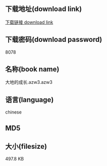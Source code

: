 ## 下载地址(download link)
[下载链接 download link](https://tutu365.netlify.app/?s=%E5%A4%A7%E5%9C%B0%E7%9A%84%E6%88%90%E9%95%BF.azw3)

## 下载密码(download password)
8078

## 名称(book name)
大地的成长.azw3.azw3

## 语言(language)
chinese

## MD5


## 大小(filesize)
497.8 KB
